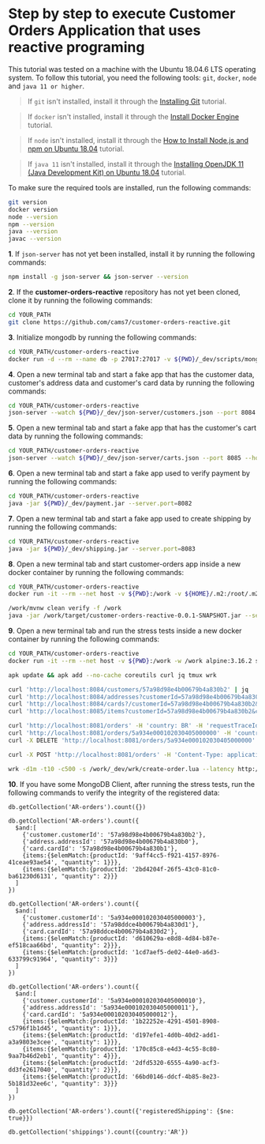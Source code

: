# Step by step to execute Customer Orders Application that uses reactive programing

This tutorial was tested on a machine with the Ubuntu 18.04.6 LTS operating system. To follow this tutorial, you need the following tools: `git`, `docker`, `node` and `java 11 or higher`.

>If `git` isn't installed, install it through the [Installing Git](https://git-scm.com/book/en/v2/Getting-Started-Installing-Git) tutorial.

>If `docker` isn't installed, install it through the [Install Docker Engine](https://docs.docker.com/engine/install/) tutorial.

>If `node` isn't installed, install it through the [How to Install Node.js and npm on Ubuntu 18.04](https://linuxize.com/post/how-to-install-node-js-on-ubuntu-18.04) tutorial.

>If `java 11` isn't installed, install it through the [Installing OpenJDK 11 (Java Development Kit) on Ubuntu 18.04](https://www.linode.com/docs/guides/how-to-install-openjdk-on-ubuntu-18-04) tutorial.

To make sure the required tools are installed, run the following commands:
```bash
git version
docker version
node --version
npm --version
java --version
javac --version
```

__1__. If `json-server` has not yet been installed, install it by running the following commands:
```bash
npm install -g json-server && json-server --version
```

__2__. If the __customer-orders-reactive__ repository has not yet been cloned, clone it by running the following commands:
```bash
cd YOUR_PATH
git clone https://github.com/cams7/customer-orders-reactive.git
```

__3__. Initialize mongodb by running the following commands:
```bash
cd YOUR_PATH/customer-orders-reactive
docker run -d --rm --name db -p 27017:27017 -v ${PWD}/_dev/scripts/mongo-init.js:/docker-entrypoint-initdb.d/mongo-init.js:ro mongo:5.0.9
```

__4__. Open a new terminal tab and start a fake app that has the customer data, customer's address data and customer's card data by running the following commands:
```bash
cd YOUR_PATH/customer-orders-reactive
json-server --watch ${PWD}/_dev/json-server/customers.json --port 8084 --host 0.0.0.0 --middlewares ${PWD}/_dev/json-server/customers.js
```

__5__. Open a new terminal tab and start a fake app that has the customer's cart data by running the following commands:
```bash
cd YOUR_PATH/customer-orders-reactive
json-server --watch ${PWD}/_dev/json-server/carts.json --port 8085 --host 0.0.0.0 --middlewares ${PWD}/_dev/json-server/carts.js
```

__6__. Open a new terminal tab and start a fake app used to verify payment by running the following commands:
```bash
cd YOUR_PATH/customer-orders-reactive
java -jar ${PWD}/_dev/payment.jar --server.port=8082
```

__7__. Open a new terminal tab and start a fake app used to create shipping by running the following commands:
```bash
cd YOUR_PATH/customer-orders-reactive
java -jar ${PWD}/_dev/shipping.jar --server.port=8083
```

__8__. Open a new terminal tab and start customer-orders app inside a new docker container by running the following commands:
```bash
cd YOUR_PATH/customer-orders-reactive
docker run -it --rm --net host -v ${PWD}:/work -v ${HOME}/.m2:/root/.m2 -e BUILDER_ADD_CLIENT_CONNECTOR=true -w /work --memory="1g" adoptopenjdk/openjdk11:x86_64-alpine-jdk-11.0.14.1_1 sh

/work/mvnw clean verify -f /work
java -jar /work/target/customer-orders-reactive-0.0.1-SNAPSHOT.jar --server.port=8081
```

__9__. Open a new terminal tab and run the stress tests inside a new docker container by running the following commands:
```bash
cd YOUR_PATH/customer-orders-reactive
docker run -it --rm --net host -v ${PWD}:/work -w /work alpine:3.16.2 sh

apk update && apk add --no-cache coreutils curl jq tmux wrk

curl 'http://localhost:8084/customers/57a98d98e4b00679b4a830b2' | jq
curl 'http://localhost:8084/addresses?customerId=57a98d98e4b00679b4a830b2&postcode=C1419DVM' | jq
curl 'http://localhost:8084/cards?/customerId=57a98d98e4b00679b4a830b2&longNum=4539820506340218' | jq
curl 'http://localhost:8085/items?customerId=57a98d98e4b00679b4a830b2&cartId=5a934e000102030405000028' | jq

curl 'http://localhost:8081/orders' -H 'country: BR' -H 'requestTraceId: 123BR' | jq
curl 'http://localhost:8081/orders/5a934e000102030405000000' -H 'country: BR' -H 'requestTraceId: 123BR' | jq
curl -X DELETE 'http://localhost:8081/orders/5a934e000102030405000000' -H 'country: BR' -H 'requestTraceId: 123BR'

curl -X POST 'http://localhost:8081/orders' -H 'Content-Type: application/json' -H 'country: AR' -H 'requestTraceId: 123AR' -d '{"customerId": "57a98d98e4b00679b4a830b2","addressPostcode": "C1419DVM","cardNumber": "4539820506340218","cartId": "5a934e000102030405000028"}' | jq

wrk -d1m -t10 -c500 -s /work/_dev/wrk/create-order.lua --latency http://localhost:8081/orders
```

__10__. If you have some MongoDB  Client, after running the stress tests, run the following commands to verify the integrity of the registered data:

	db.getCollection('AR-orders').count({})

	db.getCollection('AR-orders').count({
 	  $and:[
  	    {'customer.customerId': '57a98d98e4b00679b4a830b2'},
  	    {'address.addressId': '57a98d98e4b00679b4a830b0'},
  	    {'card.cardId': '57a98d98e4b00679b4a830b1'},
  	    {items:{$elemMatch:{productId: '9aff4cc5-f921-4157-8976-41ceae93ae54', "quantity": 1}}},
  	    {items:{$elemMatch:{productId: '2bd4204f-26f5-43c0-81c0-ba61230d6131', "quantity": 2}}}
 	  ]
	})

	db.getCollection('AR-orders').count({
 	  $and:[
  	    {'customer.customerId': '5a934e000102030405000003'},
  	    {'address.addressId': '57a98ddce4b00679b4a830d1'},
  	    {'card.cardId': '57a98ddce4b00679b4a830d2'},
  	    {items:{$elemMatch:{productId: 'd610629a-e8d8-4d84-b87e-ef518caa66bd', "quantity": 2}}},
  	    {items:{$elemMatch:{productId: '1cd7aef5-de02-44e0-a6d3-633799c91964', "quantity": 3}}}
 	  ]
	})

	db.getCollection('AR-orders').count({
 	  $and:[
  	    {'customer.customerId': '5a934e000102030405000010'},
  	    {'address.addressId': '5a934e000102030405000011'},
  	    {'card.cardId': '5a934e000102030405000012'},
  	    {items:{$elemMatch:{productId: '1b22252e-4291-4501-8908-c5796f1b1d45', "quantity": 1}}},
  	    {items:{$elemMatch:{productId: 'd197efe1-4d0b-40d2-add1-a3a9803e3cee', "quantity": 1}}},
  	    {items:{$elemMatch:{productId: '170c85c8-e4d3-4c55-8c80-9aa7b46d2eb1', "quantity": 4}}},
  	    {items:{$elemMatch:{productId: '2dfd5320-6555-4a90-acf3-dd3fe2617040', "quantity": 2}}},
  	    {items:{$elemMatch:{productId: '66bd0146-ddcf-4b85-8e23-5b181d32ee6c', "quantity": 3}}}
 	  ]
	})

	db.getCollection('AR-orders').count({'registeredShipping': {$ne: true}})

	db.getCollection('shippings').count({country:'AR'})
